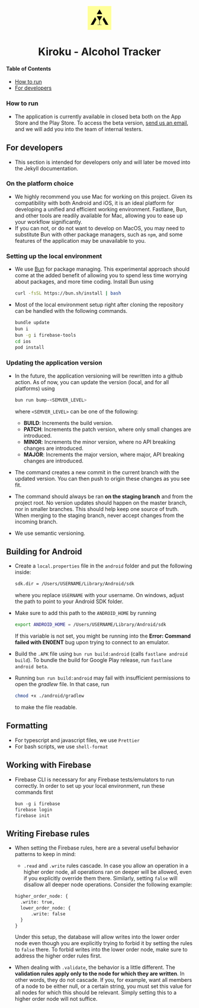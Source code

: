 <div align="center">
    <!-- <a href="https://link-here"> -->
        <img src="https://raw.githubusercontent.com/PetrCala/Kiroku/master/assets/logo/alcohol-tracker-source-icon.png
" width="64" height="64" alt="Kiroku Icon">
    <!-- </a> -->
    <h1>
        <!-- <a href="https://link-here"> -->
            Kiroku - Alcohol Tracker
        <!-- </a> -->
    </h1>
</div>

#### Table of Contents
* [How to run](#how-to-run)
* [For developers](#for-developers)

### How to run

- The application is currently available in closed beta both on the App Store and the Play Store. To access the beta version, [send us an email](mailto:kiroku.alcohol.tracker@gmail.com?subject=Beta%20Add%20Request), and we will add you into the team of internal testers.


## For developers

- This section is intended for developers only and will later be moved into the Jekyll documentation.

### On the platform choice

- We highly recommend you use Mac for working on this project. Given its compatibility with both Android and iOS, it is an ideal platform for developing a unified and efficient working environment. Fastlane, Bun, and other tools are readily available for Mac, allowing you to ease up your workflow significantly.
- If you can not, or do not want to develop on MacOS, you may need to substitute Bun with other package managers, such as `npm`, and some features of the application may be unavailable to you.

### Setting up the local environment

- We use [Bun](https://bun.sh) for package managing. This experimental approach should come at the added benefit of allowing you to spend less time worrying about packages, and more time coding. Install Bun using

    ```bash
    curl -fsSL https://bun.sh/install | bash
    ```

- Most of the local environment setup right after cloning the repository can be handled with the following commands.

    ```bash
    bundle update
    bun i
    bun -g i firebase-tools
    cd ios
    pod install
    ```

### Updating the application version

- In the future, the application versioning will be rewritten into a github action. As of now, you can update the version (local, and for all platforms) using
    ```bash
    bun run bump-<SEMVER_LEVEL>
    ```

    where `<SEMVER_LEVEL>` can be one of the following:
    - **BUILD**: Increments the build version.
    - **PATCH**: Increments the patch version, where only small changes are introduced.
    - **MINOR**: Increments the minor version, where no API breakiing changes are introduced.
    - **MAJOR**: Increments the major version, where major, API breaking changes are introduced.

- The command creates a new commit in the current branch with the updated version. You can then push to origin these changes as you see fit.
- The command should always be ran **on the staging branch** and from the project root. No version updates should happen on the master branch, nor in smaller branches. This should help keep one source of truth. When merging to the staging branch, never accept changes from the incoming branch.
- We use semantic versioning.

## Building for Android

- Create a `local.properties` file in the `android` folder and put the following inside:
    ```bash
    sdk.dir = /Users/USERNAME/Library/Android/sdk
    ```

    where you replace `USERNAME` with your username. On windows, adjust the path to point to your Android SDK folder.
- Make sure to add this path to the `ANDROID_HOME` by running
    ```bash
    export ANDROID_HOME = /Users/USERNAME/Library/Android/sdk
    ```

    If this variable is not set, you might be running into the **Error: Command failed with EN0ENT** bug upon trying to connect to an emulator.

- Build the `.APK` file using `bun run build:android` (calls `fastlane android build`). To bundle the build for Google Play release, run `fastlane android beta`.

- Running `bun run build:android` may fail with insufficient permissions to open the *gradlew* file. In that case, run

    ```bash
    chmod +x ./android/gradlew
    ```

    to make the file readable.

## Formatting

- For typescript and javascript files, we use `Prettier`
- For bash scripts, we use `shell-format`

## Working with Firebase

- Firebase CLI is necessary for any Firebase tests/emulators to run correctly. In order to set up your local environment, run these commands first

    ```
    bun -g i firebase
    firebase login
    firebase init
    ```

## Writing Firebase rules

- When setting the Firebase rules, here are a several useful behavior patterns to keep in mind:
  - `.read` and `.write` rules cascade. In case you allow an operation in a higher order node, all operations ran on deeper will be allowed, even if you explicitly override them there. Similarly, setting `false` will disallow all deeper node operations. Consider the following example:
  ```
  higher_order_node: {
    .write: true,
    lower_order_node: {
        .write: false
    }
  }
  ```

  Under this setup, the database will allow writes into the lower order node even though you are explicitly trying to forbid it by setting the rules to `false` there. To forbid writes into the lower order node, make sure to address the higher order rules first.
- When dealing with `.validate`, the behavior is a little different. The **validation rules apply only to the node for which they are written**. In other words, they do not cascade. If you, for example, want all members of a node to be either null, or a certain string, you must set this value for all nodes for which this should be relevant. Simply setting this to a higher order node will not suffice.